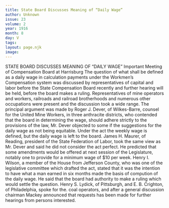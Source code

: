 ```yaml
---
title: State Board Discusses Meaning of “Daily Wage”
author: Unknown
issue: 23
volume: 2
year: 1916
month: 8
day: V
tags:
layout: page.njk
image:
---
```

STATE BOARD DISCUSSES MEANING OF “DAILY WAGE”    Important Meeting of Compensation Board at Harrisburg       The question of what shall be defined as a daily wage in calculation payments under the Workmen’s Compensation system was discussed by representatives of capital and labor before the State Compensation Board recently and further hearing will be held, before the board makes a ruling. Representatives of mine operators and workers, railroads and railroad brotherhoods and numerous other occupations were present and the discussion took a wide range.       The principal argument was made by Roger J. Dever, of Wilkes-Barre, counsel for the United Mine Workers, in three anthracite districts, who contended that the board in determining the wage, should adhere strictly to the provisions of the law, Mr. Dever objected to some if the suggestions for the daily wage as not being equitable. Under the act the weekly wage is defined, but the daily wage is left to the board.       James H. Maurer, of Reading, president of the State Federation of Labor, took the same view as Mr. Dever and said he did not consider the act perfect. He predicted that some amendments would be offered at next session of the Legislature, notably one to provide for a minimum wage of $10 per week.       Henry I. Wilson, a member of the House from Jefferson County, who was one of the legislative committee which drafted the act, stated that it was the intention to have what a man earned in six months made the basis of compution of the daily wage. He said that the board had authority to make a ruling which would settle the question.       Henry S. Lydick, of Pittsburgh, and E. B. Crighton, of Philadelphia, spoke for the. coal operators, and after a general discussion chairman Mackey announced that requests has been made for further hearings from persons interested. 


